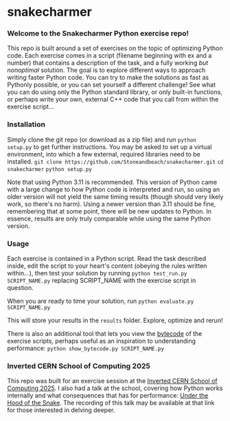 # snakecharmer

### Welcome to the Snakecharmer Python exercise repo!

This repo is built around a set of exercises on the topic of optimizing Python code. Each exercise comes in a script (filename beginning with ex and a number) that contains a description of the task, and a fully working *but nonoptimal* solution. The goal is to explore different ways to approach writing faster Python code. You can try to make the solutions as fast as Pythonly possible, or you can set yourself a different challenge! See what you can do using only the Python standard library, or only built-in functions, or perhaps write your own, external C++ code that you call from within the exercise script...

### Installation

Simply clone the git repo (or download as a zip file) and run `python setup.py` to get further instructions. You may be asked to set up a virtual environment, into which a few external, required libraries need to be installed.
`git clone https://github.com/Stoneandbeach/snakecharmer.git`
`cd snakecharmer`
`python setup.py`

Note that using Python 3.11 is recommended. This version of Python came with a large change to how Python code is interpreted and run, so using an older version will not yield the same timing results (though should very likely work, so there's no harm). Using a newer version than 3.11 should be fine, remembering that at some point, there will be new updates to Python. In essence, results are only truly comparable while using the same Python version.

### Usage

Each exercise is contained in a Python script. Read the task described inside, edit the script to your heart's content (obeying the rules written within...), then test your solution by running
`python test_run.py SCRIPT_NAME.py`
replacing SCRIPT_NAME with the exercise script in question.

When you are ready to time your solution, run
`python evaluate.py SCRIPT_NAME.py`

This will store your results in the `results` folder. Explore, optimize and rerun!

There is also an additional tool that lets you view the [bytecode](https://opensource.com/article/18/4/introduction-python-bytecode) of the exercise scripts, perhaps useful as an inspiration to understanding performance:
`python show_bytecode.py SCRIPT_NAME.py`

### Inverted CERN School of Computing 2025

This repo was built for an exercise session at the [Inverted CERN School of Computing 2025](https://indico.cern.ch/event/1468713/overview). I also had a talk at the school, covering how Python works internally and what consequences that has for performance: [Under the Hood of the Snake](https://indico.cern.ch/event/1468713/contributions/6275292/). The recording of this talk may be available at that link for those interested in delving deeper.